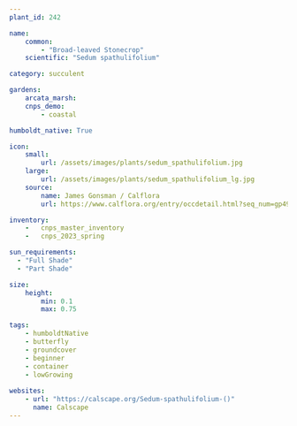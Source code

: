 ```yaml
---
plant_id: 242 

name: 
    common: 
        - "Broad-leaved Stonecrop"  
    scientific: "Sedum spathulifolium"    

category: succulent

gardens: 
    arcata_marsh: 
    cnps_demo: 
        - coastal

humboldt_native: True

icon: 
    small: 
        url: /assets/images/plants/sedum_spathulifolium.jpg 
    large: 
        url: /assets/images/plants/sedum_spathulifolium_lg.jpg 
    source: 
        name: James Gonsman / Calflora
        url: https://www.calflora.org/entry/occdetail.html?seq_num=gp4930

inventory: 
    -   cnps_master_inventory
    -   cnps_2023_spring

sun_requirements:
  - "Full Shade"
  - "Part Shade"

size:   
    height: 
        min: 0.1 
        max: 0.75

tags: 
    - humboldtNative
    - butterfly
    - groundcover
    - beginner
    - container
    - lowGrowing
 
websites: 
    - url: "https://calscape.org/Sedum-spathulifolium-()"
      name: Calscape
---
```

